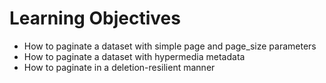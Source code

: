 # Learning Objectives
 - How to paginate a dataset with simple page and page_size parameters
 - How to paginate a dataset with hypermedia metadata
 - How to paginate in a deletion-resilient manner
